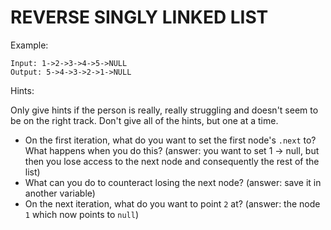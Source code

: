 # REVERSE SINGLY LINKED LIST

Example:

```
Input: 1->2->3->4->5->NULL
Output: 5->4->3->2->1->NULL
```

Hints:

Only give hints if the person is really, really struggling and doesn't seem to be on the right track. Don't give all of the hints, but one at a time.

- On the first iteration, what do you want to set the first node's `.next` to? What happens when you do this? (answer: you want to set 1 -> null, but then you lose access to the next node and consequently the rest of the list)
- What can you do to counteract losing the next node? (answer: save it in another variable)
- On the next iteration, what do you want to point `2` at? (answer: the node `1` which now points to `null`)
